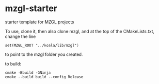 # mzgl-starter
starter template for MZGL projects

To use, clone it, then also clone mzgl, and at the top of the CMakeLists.txt, change the line 

```
set(MZGL_ROOT "../koala/lib/mzgl")
```

to point to the mzgl folder you created.


to build: 

```
cmake -Bbuild -GNinja
cmake --build build --config Release

```